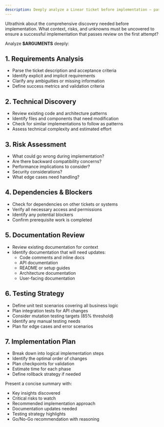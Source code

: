 ```yaml
---
description: Deeply analyze a Linear ticket before implementation — pass a ticket ID or leave blank to let Claude infer it
---
```


<!--
If $ARGUMENTS is blank, infer the ticket ID from context.
If it can't be inferred, ask the user to supply one and stop.
-->

Ultrathink about the comprehensive discovery needed before implementation. What context, risks, and unknowns must be uncovered to ensure a successful implementation that passes review on the first attempt?

Analyze **$ARGUMENTS** deeply:

## 1. Requirements Analysis

- Parse the ticket description and acceptance criteria
- Identify explicit and implicit requirements
- Clarify any ambiguities or missing information
- Define success metrics and validation criteria

## 2. Technical Discovery

- Review existing code and architecture patterns
- Identify files and components that need modification
- Check for similar implementations to follow as patterns
- Assess technical complexity and estimated effort

## 3. Risk Assessment

- What could go wrong during implementation?
- Are there backward compatibility concerns?
- Performance implications to consider?
- Security considerations?
- What edge cases need handling?

## 4. Dependencies & Blockers

- Check for dependencies on other tickets or systems
- Verify all necessary access and permissions
- Identify any potential blockers
- Confirm prerequisite work is completed

## 5. Documentation Review

- Review existing documentation for context
- Identify documentation that will need updates:
  - Code comments and inline docs
  - API documentation
  - README or setup guides
  - Architecture documentation
  - User-facing documentation

## 6. Testing Strategy

- Define unit test scenarios covering all business logic
- Plan integration tests for API changes
- Consider mutation testing targets (85% threshold)
- Identify any manual testing needs
- Plan for edge cases and error scenarios

## 7. Implementation Plan

- Break down into logical implementation steps
- Identify the optimal order of changes
- Plan checkpoints for validation
- Estimate time for each phase
- Define rollback strategy if needed

Present a concise summary with:

- Key insights discovered
- Critical risks to watch
- Recommended implementation approach
- Documentation updates needed
- Testing strategy highlights
- Go/No-Go recommendation with reasoning
